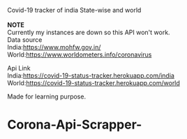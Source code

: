 Covid-19 tracker of india State-wise and world <br/>
<br/>
****NOTE**** <br/>
Currently my instances are down so this API won't work.<br/>
Data source <br/>
  India:https://www.mohfw.gov.in/  <br/>
  World:https://www.worldometers.info/coronavirus <br/>
  
Api Link <br/>
  India:https://covid-19-status-tracker.herokuapp.com/india   <br/>
  World:https://covid-19-status-tracker.herokuapp.com/world   <br/>

Made for learning purpose.
# Corona-Api-Scrapper-
